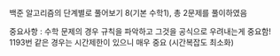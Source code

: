 백준 알고리즘의 단계별로 풀어보기 8(기본 수학1), 총 2문제를 풀이하였음

중요사항 : 수학 문제의 경우 규칙을 파악하고 그것을 공식으로 우려내는게 중요함! 1193번 같은 경우는 시간제한이 있으니 매우 중요 (시간복잡도 최소화)